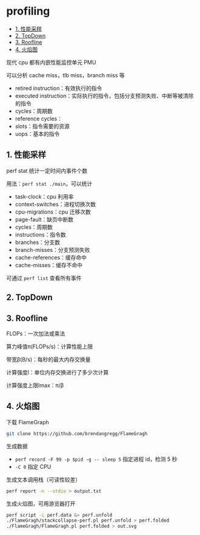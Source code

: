 # profiling

- [1. 性能采样](#1-性能采样)
- [2. TopDown](#2-topdown)
- [3. Roofline](#3-roofline)
- [4. 火焰图](#4-火焰图)

现代 cpu 都有内嵌性能监控单元 PMU

可以分析 cache miss，tlb miss，branch miss 等

- retired instruction：有效执行的指令
- executed instruction：实际执行的指令，包括分支预测失败、中断等被清除的指令
- cycles：周期数
- reference cycles：
- slots：指令需要的资源
- uops：基本的指令

## 1. 性能采样

perf stat 统计一定时间内事件个数

用法：`perf stat ./main`，可以统计

- task-clock：cpu 利用率
- context-switches：进程切换次数
- cpu-migrations：cpu 迁移次数
- page-fault：缺页中断数
- cycles：周期数
- instructions：指令数
- branches：分支数
- branch-misses：分支预测失败
- cache-references：缓存命中
- cache-misses：缓存不命中

可通过 `perf list` 查看所有事件

## 2. TopDown

## 3. Roofline

FLOPs：一次加法或乘法

算力峰值π(FLOPs/s)：计算性能上限

带宽β(B/s)：每秒的最大内存交换量

计算强度I：单位内存交换进行了多少次计算

计算强度上限Imax：π/β

## 4. 火焰图

下载 FlameGraph

```sh
git clone https://github.com/brendangregg/FlameGragh
```

生成数据

- `perf record -F 99 -p $pid -g -- sleep 5` 指定进程 id，检测 5 秒
- `-C 0` 指定 CPU

生成文本调用栈（可读性较差）

```sh
perf report -n --stdio > output.txt
```

生成火焰图，可用游览器打开

```sh
perf script -i perf.data &> perf.unfold
./FlameGragh/stackcollapse-perf.pl perf.unfold > perf.folded
./FlameGragh/FlameGragh.pl perf.folded > out.svg
```
